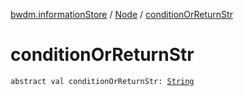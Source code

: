 [bwdm.informationStore](../index.md) / [Node](index.md) / [conditionOrReturnStr](./condition-or-return-str.md)

# conditionOrReturnStr

`abstract val conditionOrReturnStr: `[`String`](https://kotlinlang.org/api/latest/jvm/stdlib/kotlin/-string/index.html)